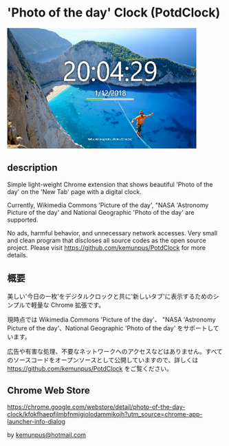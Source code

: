 # 'Photo of the day' Clock (PotdClock)

![top-page](https://raw.githubusercontent.com/kemunpus/PotdClock/master/store/promo-440x280.png)

## description

Simple light-weight Chrome extension that shows beautiful 'Photo of the day' on the 'New Tab' page with a digital clock.

Currently, Wikimedia Commons 'Picture of the day', "NASA 'Astronomy Picture of the day' and National Geographic 'Photo of the day' are supported.

No ads, harmful behavior, and unnecessary network accesses. Very small and clean program that discloses all source codes as the open source project. Please visit <https://github.com/kemunpus/PotdClock> for more details.

## 概要

美しい'今日の一枚'をデジタルクロックと共に'新しいタブ'に表示するためのシンプルで軽量な Chrome 拡張です。

現時点では Wikimedia Commons 'Picture of the day'、 "NASA 'Astronomy Picture of the day'、National Geographic 'Photo of the day' をサポートしています。

広告や有害な処理、不要なネットワークへのアクセスなどはありません。すべてのソースコードをオープンソースとして公開していますので、詳しくは <https://github.com/kemunpus/PotdClock> をご覧ください。

## Chrome Web Store

<https://chrome.google.com/webstore/detail/photo-of-the-day-clock/kfokfhaepfjlmbfnmjgiolodammikojh?utm_source=chrome-app-launcher-info-dialog>

by kemunpus@hotmail.com
